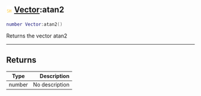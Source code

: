 ## ![shared](../../.gitbook/assets/shared.png) [Vector](./readme/vector.md):atan2

```lua
number Vector:atan2()
```

Returns the vector atan2

------
## Returns

| Type   | Description |
| ------ | ----------: |
| number | No description |

